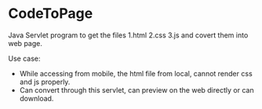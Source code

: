 # CodeToPage
Java Servlet program to get the files 1.html 2.css 3.js and covert them into web page.

Use case:
* While accessing from mobile, the html file from local, cannot render css and js properly.
* Can convert through this servlet, can preview on the web directly or can download.
